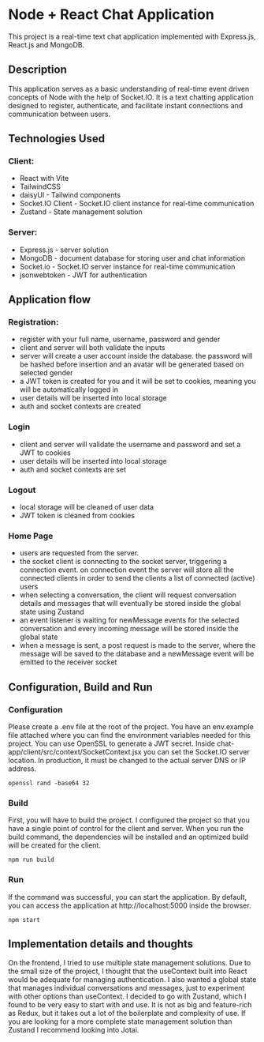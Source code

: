 # Node + React Chat Application

This project is a real-time text chat application implemented with Express.js, React.js and MongoDB.

## Description

This application serves as a basic understanding of real-time event driven concepts of Node with the help of Socket.IO. It is a text chatting application designed to register, authenticate, and facilitate instant connections and communication between users.

## Technologies Used

### Client:

- React with Vite
- TailwindCSS
- daisyUI - Tailwind components
- Socket.IO Client - Socket.IO client instance for real-time communication
- Zustand - State management solution

### Server:

- Express.js - server solution
- MongoDB - document database for storing user and chat information
- Socket.io - Socket.IO server instance for real-time communication
- jsonwebtoken - JWT for authentication

## Application flow

### Registration:

- register with your full name, username, password and gender
- client and server will both validate the inputs
- server will create a user account inside the database. the password will be hashed before insertion and an avatar will be generated based on selected gender
- a JWT token is created for you and it will be set to cookies, meaning you will be automatically logged in
- user details will be inserted into local storage
- auth and socket contexts are created

### Login

- client and server will validate the username and password and set a JWT to cookies
- user details will be inserted into local storage
- auth and socket contexts are set

### Logout

- local storage will be cleaned of user data
- JWT token is cleaned from cookies

### Home Page

- users are requested from the server.
- the socket client is connecting to the socket server, triggering a connection event. on connection event the server will store all the connected clients in order to send the clients a list of connected (active) users
- when selecting a conversation, the client will request conversation details and messages that will eventually be stored inside the global state using Zustand
- an event listener is waiting for newMessage events for the selected conversation and every incoming message will be stored inside the global state
- when a message is sent, a post request is made to the server, where the message will be saved to the database and a newMessage event will be emitted to the receiver socket

## Configuration, Build and Run

### Configuration

Please create a .env file at the root of the project. You have an env.example file attached where you can find the environment variables needed for this project. You can use OpenSSL to generate a JWT secret. Inside chat-app/client/src/context/SocketContext.jsx you can set the Socket.IO server location. In production, it must be changed to the actual server DNS or IP address.

```console
openssl rand -base64 32
```

### Build

First, you will have to build the project. I configured the project so that you have a single point of control for the client and server. When you run the build command, the dependencies will be installed and an optimized build will be created for the client.

```console
npm run build
```

### Run

If the command was successful, you can start the application. By default, you can access the application at http://localhost:5000 inside the browser.

```console
npm start
```

## Implementation details and thoughts

On the frontend, I tried to use multiple state management solutions. Due to the small size of the project, I thought that the useContext built into React would be adequate for managing authentication. I also wanted a global state that manages individual conversations and messages, just to experiment with other options than useContext. I decided to go with Zustand, which I found to be very easy to start with and use. It is not as big and feature-rich as Redux, but it takes out a lot of the boilerplate and complexity of use. If you are looking for a more complete state management solution than Zustand I recommend looking into Jotai.
